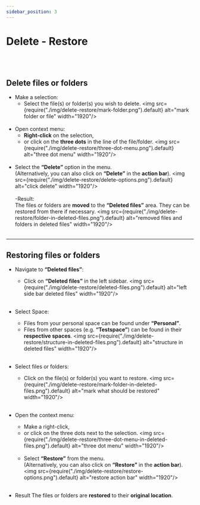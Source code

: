 ```yaml
---
sidebar_position: 3
---
```


# Delete - Restore
<br/><br/>

## Delete files or folders

- Make a selection:
    - Select the file(s) or folder(s) you wish to delete.
<img src={require("./img/delete-restore/mark-folder.png").default} alt="mark folder or file" width="1920"/>
<br/><br/>
- Open context menu:
    - **Right-click** on the selection, 
    - or click on the **three dots** in the line of the file/folder.
<img src={require("./img/delete-restore/three-dot-menu.png").default} alt="three dot menu" width="1920"/>
<br/><br/>
- Select the **“Delete”** option in the menu.<br/>
(Alternatively, you can also click on **“Delete”** in the **action bar**).
<img src={require("./img/delete-restore/delete-options.png").default} alt="click delete" width="1920"/>
<br/><br/>
-Result:<br/>
The files or folders are **moved** to the **“Deleted files”** area. They can be restored from there if necessary.
<img src={require("./img/delete-restore/folder-in-deleted-files.png").default} alt="removed files and folders in deleted files" width="1920"/>
<br/><br/>

---

## Restoring files or folders

- Navigate to **“Deleted files”**:
    - Click on **“Deleted files”** in the left sidebar.
<img src={require("./img/delete-restore/deleted-files.png").default} alt="left side bar deleted files" width="1920"/>
<br/><br/>
- Select Space:
    - Files from your personal space can be found under **“Personal”**.
    - Files from other spaces (e.g. **“Testspace”**) can be found in their **respective spaces**.
<img src={require("./img/delete-restore/structure-in-deleted-files.png").default} alt="structure in deleted files" width="1920"/>
<br/><br/>
- Select files or folders:
    - Click on the file(s) or folder(s) you want to restore.
<img src={require("./img/delete-restore/mark-folder-in-deleted-files.png").default} alt="mark what should be restored" width="1920"/>
<br/><br/>
- Open the context menu:
    - Make a right-click,
    - or click on the three dots next to the selection.
    <img src={require("./img/delete-restore/three-dot-menu-in-deleted-files.png").default} alt="three dot menu" width="1920"/>
    <br/><br/>
    - Select **“Restore”** from the menu.<br/>
    (Alternatively, you can also click on **“Restore”** in the **action bar**).
    <img src={require("./img/delete-restore/restore-options.png").default} alt="restore action bar" width="1920"/>
<br/><br/>

- Result
The files or folders are **restored** to their **original location**.
